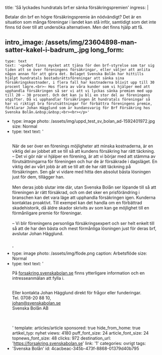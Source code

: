 title: 'Så lyckades hundratals brf:er sänka försäkringspremien'
ingress: |
  <p>Betalar din brf en högre försäkringspremie än nödvändigt? Det är en situation som många föreningar i landet kan stå inför, samtidigt som det inte finns tid över till att undersöka alternativen. Men det finns hjälp att få.
  </p>
  
intro_image: /assets/img/23604898-man-satter-kakel-i-badrum_.jpg
long_form:
  -
    type: text
    text: '<p>Det finns mycket att tjäna för den brf-styrelse som tar sig tiden att se över föreningens försäkringar, eller väljer att anlita någon annan för att göra det. Bolaget Svenska Bolån har hittills hjälpt hundratals bostadsrättsföreningar att sänka sina försäkringskostnader, i flera fall har kostnaderna blivit upp till 30 procent lägre.<br>– Hos flera av våra kunder som vi hjälper med att upphandla försäkringen så ser vi att vi lyckas sänka premien med upp till 20 – 30 procent. Och det kan ju bli en stor del av föreningens utgifter. Då vi upphandlar försäkringen åt hundratals föreningar så har vi riktigt bra förutsättningar för förbättra föreningens premie, förklarar Johan Hägglund som är kundansvarig för Brf Försäkring hos Svenska Bolån.&nbsp;&nbsp;<br><br></p>'
  -
    type: image
    photo: /assets/img/uppd_test_sv_bolan_ad-1592401972.jpg
    size: Normal
  -
    type: text
    text: '<p><br>När de ser över en förenings möjligheter att minska kostnaderna, är en viktig del av jobbet att se till så att kundens försäkring har rätt täckning.<br>– Det vi gör när vi hjälper en förening, är att vi börjar med att stämma av förutsättningarna för föreningen och hur de är försäkrade i dagsläget. En viktig del av vårt jobb är att se till att de har rätt täckning på försäkringen. Sen går vi vidare med hitta den absolut bästa lösningen just för dem, tillägger han.<br><br>Men deras jobb slutar inte där, utan Svenska Bolån ser löpande till så att föreningen är rätt försäkrad, och om det sker en prisförändring i branschen kan det vara läge att upphandla försäkringen igen. Kunderna kontaktas proaktivt. Till exempel kan det handla om en förbättrad skadehistorik, då äldre skador skrivits av som kan ge möjlighet till en förmånligare premie för föreningar. &nbsp;<br><br>– Vi blir föreningens personliga försäkringsexpert och ser helt enkelt till så att de har den bästa och mest förmånliga lösningen just för deras brf, avslutar Johan Hägglund.<br><br></p>'
  -
    type: image
    photo: /assets/img/flode.png
    caption: Arbetsflöde
    size: Normal
  -
    type: text
    text: '<p>På <a href="{{ article_views:destination }}" target="_blank">forsakring.svenskabolan.se</a> finns ytterligare information och en intresseanmälan att fylla i.&nbsp;</p><p><br>Eller kontakta Johan Hägglund direkt för frågor eller funderingar.<br>Tel. 0708-20 88 10, <br>johan@svenskabolan.se<br>Svenska Bolån AB<br><br><br></p>'
template: articles/article
sponsored: true
hide_from_home: true
artikel_typ: nyhet
views: 4180
puff_font_size: 24
article_font_size: 24
topnews_font_size: 48
clicks: 972
destination_url: 'https://forsakring.svenskabolan.se'
link: '1'
categories: ovrigt
tags:
  - 'Svenska Bolån'
id: 4cacbeac-345b-473f-8868-01379d40b795
